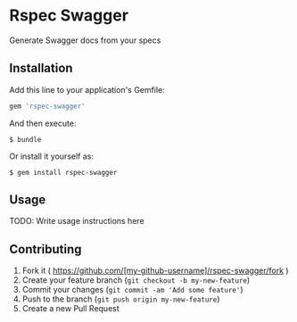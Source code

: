 # Rspec Swagger
Generate Swagger docs from your specs

## Installation

Add this line to your application's Gemfile:

```ruby
gem 'rspec-swagger'
```

And then execute:

    $ bundle

Or install it yourself as:

    $ gem install rspec-swagger

## Usage

TODO: Write usage instructions here

## Contributing

1. Fork it ( https://github.com/[my-github-username]/rspec-swagger/fork )
2. Create your feature branch (`git checkout -b my-new-feature`)
3. Commit your changes (`git commit -am 'Add some feature'`)
4. Push to the branch (`git push origin my-new-feature`)
5. Create a new Pull Request
